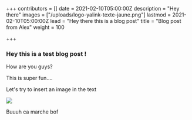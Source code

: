+++
contributors = []
date = 2021-02-10T05:00:00Z
description = "Hey there"
images = ["/uploads/logo-yalink-texte-jaune.png"]
lastmod = 2021-02-10T05:00:00Z
lead = "Hey there this is a blog post"
title = "Blog post from Alex"
weight = 100

+++
### Hey this is a test blog post !

How are you guys?

This is super fun....

Let's try to insert an image in the text

![](/uploads/logo-yalink-texte-jaune.png)

Buuuh ca marche bof